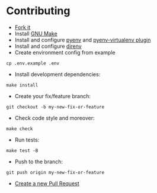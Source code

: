 # Contributing

* [Fork it](https://github.com/vint21h/dart-daap-client/fork/)
* Install [GNU Make](https://www.gnu.org/software/make/)
* Install and configure [pyenv](https://github.com/pyenv/pyenv/) and [pyenv-virtualenv plugin](https://github.com/pyenv/pyenv-virtualenv/)
* Install and configure [direnv](https://github.com/direnv/direnv/)
* Create environment config from example

```console
cp .env.example .env
```

* Install development dependencies:

```console
make install
```

* Create your fix/feature branch:

```console
git checkout -b my-new-fix-or-feature
```

* Check code style and moreover:

```console
make check
```

* Run tests:

```console
make test -B
```

* Push to the branch:

```console
git push origin my-new-fix-or-feature
```

* [Create a new Pull Request](https://github.com/vint21h/dart-daap-client/compare/)
